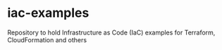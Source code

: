 # iac-examples
Repository to hold Infrastructure as Code (IaC) examples for Terraform, CloudFormation and others
